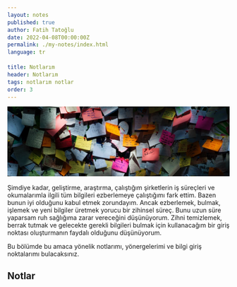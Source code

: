 ```yaml
---
layout: notes
published: true
author: Fatih Tatoğlu
date: 2022-04-08T00:00:00Z
permalink: ./my-notes/index.html
language: tr

title: Notlarım
header: Notlarım
tags: notlarım notlar
order: 3
---
```


![Notlar](../../image/notes.jpg "Min An - [Pexels](https://www.pexels.com/tr-tr/fotograf/yapiskan-not-lot-1629212/)")

Şimdiye kadar, geliştirme, araştırma, çalıştığım şirketlerin iş süreçleri ve okumalarımla ilgili tüm bilgileri ezberlemeye çalıştığımı fark ettim. Bazen bunun iyi olduğunu kabul etmek zorundayım. Ancak ezberlemek, bulmak, işlemek ve yeni bilgiler üretmek yorucu bir zihinsel süreç. Bunu uzun süre yaparsam ruh sağlığıma zarar vereceğini düşünüyorum. Zihni temizlemek, berrak tutmak ve gelecekte gerekli bilgileri bulmak için kullanacağım bir giriş noktası oluşturmanın faydalı olduğunu düşünüyorum.

Bu bölümde bu amaca yönelik notlarımı, yönergelerimi ve bilgi giriş noktalarımı bulacaksınız.

## Notlar
